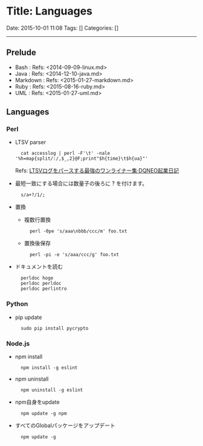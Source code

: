 # Title: Languages

Date: 2015-10-01 11:08
Tags: []
Categories: []

---

## Prelude

- Bash     : Refs: <2014-09-09-linux.md>
- Java     : Refs: <2014-12-10-java.md>
- Markdown : Refs: <2015-01-27-markdown.md>
- Ruby     : Refs: <2015-08-16-ruby.md>
- UML      : Refs: <2015-01-27-uml.md>

## Languages

### Perl

- LTSV parser

        cat accesslog | perl -F'\t' -nale '%h=map{split/:/,$_,2}@F;print"$h{time}\t$h{ua}"'

    Refs: [LTSVログをパースする最強のワンライナー集&middot;DQNEO起業日記](http://dqn.sakusakutto.jp/2014/02/ltsv_parser_oneliner.html)

- 最短一致にする場合には数量子の後ろに ? を付けます。

        s/a+?/1/;

- 置換
    - 複数行置換

            perl -0pe 's/aaa\nbbb/ccc/m' foo.txt

    - 置換後保存

            perl -pi -e 's/aaa/ccc/g' foo.txt

- ドキュメントを読む

        perldoc hoge
        perldoc perldoc
        perldoc perlintro

### Python

- pip update

        sudo pip install pycrypto

### Node.js

- npm install

        npm install -g eslint

- npm uninstall

        npm uninstall -g eslint

- npm自身をupdate

        npm update -g npm

- すべてのGlobalパッケージをアップデート

        npm update -g

